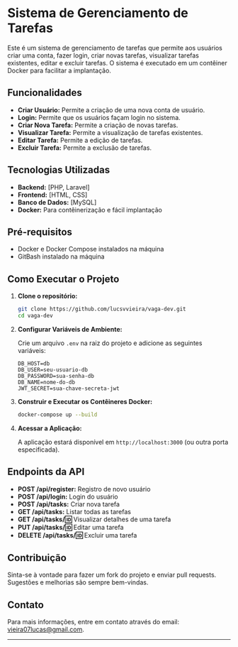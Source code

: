 # Sistema de Gerenciamento de Tarefas

Este é um sistema de gerenciamento de tarefas que permite aos usuários criar uma conta, fazer login, criar novas tarefas, visualizar tarefas existentes, editar e excluir tarefas. O sistema é executado em um contêiner Docker para facilitar a implantação.

## Funcionalidades

- **Criar Usuário:** Permite a criação de uma nova conta de usuário.
- **Login:** Permite que os usuários façam login no sistema.
- **Criar Nova Tarefa:** Permite a criação de novas tarefas.
- **Visualizar Tarefa:** Permite a visualização de tarefas existentes.
- **Editar Tarefa:** Permite a edição de tarefas.
- **Excluir Tarefa:** Permite a exclusão de tarefas.

## Tecnologias Utilizadas

- **Backend:** [PHP, Laravel]
- **Frontend:** [HTML, CSS]
- **Banco de Dados:** [MySQL]
- **Docker:** Para contêinerização e fácil implantação

## Pré-requisitos

- Docker e Docker Compose instalados na máquina
- GitBash instalado na máquina

## Como Executar o Projeto

1. **Clone o repositório:**
    ```bash
    git clone https://github.com/lucsvvieira/vaga-dev.git
    cd vaga-dev
    ```

2. **Configurar Variáveis de Ambiente:**

    Crie um arquivo `.env` na raiz do projeto e adicione as seguintes variáveis:
    ```env
    DB_HOST=db
    DB_USER=seu-usuario-db
    DB_PASSWORD=sua-senha-db
    DB_NAME=nome-do-db
    JWT_SECRET=sua-chave-secreta-jwt
    ```

3. **Construir e Executar os Contêineres Docker:**
    ```bash
    docker-compose up --build
    ```

4. **Acessar a Aplicação:**

    A aplicação estará disponível em `http://localhost:3000` (ou outra porta especificada).

## Endpoints da API

- **POST /api/register:** Registro de novo usuário
- **POST /api/login:** Login do usuário
- **POST /api/tasks:** Criar nova tarefa
- **GET /api/tasks:** Listar todas as tarefas
- **GET /api/tasks/:id:** Visualizar detalhes de uma tarefa
- **PUT /api/tasks/:id:** Editar uma tarefa
- **DELETE /api/tasks/:id:** Excluir uma tarefa

## Contribuição

Sinta-se à vontade para fazer um fork do projeto e enviar pull requests. Sugestões e melhorias são sempre bem-vindas.

## Contato

Para mais informações, entre em contato através do email: [vieira07lucas@gmail.com](mailto:vieira07lucas@gmail.com).

---